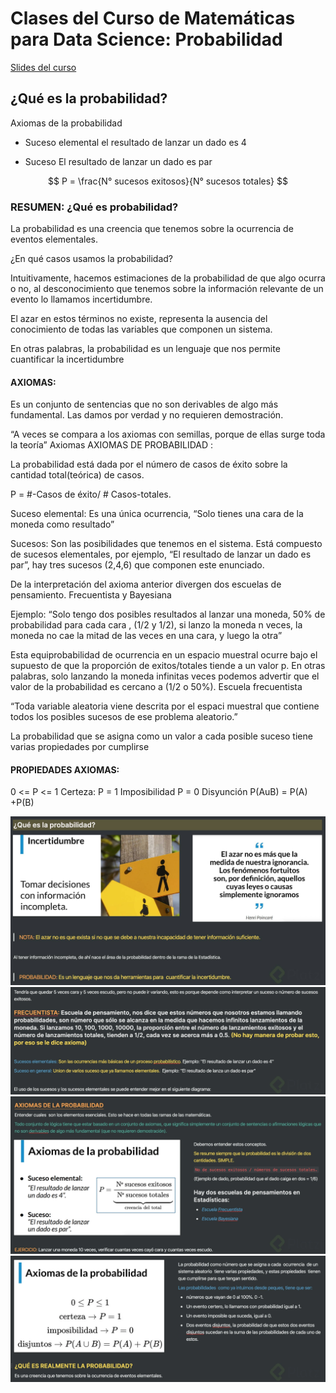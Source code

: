 # Clases del Curso de Matemáticas para Data Science: Probabilidad

[Slides del curso](https://static.platzi.com/media/public/uploads/slides-probabilidad-data-science_3af3bfa5-a2f6-4437-83aa-59caf778c2c7.pdf)

## ¿Qué es la probabilidad?

Axiomas de la probabilidad

- Suceso elemental
  el resultado de lanzar un dado es 4

- Suceso
  El resultado de lanzar un dado es par

$$
P = \frac{N° sucesos exitosos}{N° sucesos totales}
$$

### RESUMEN: ¿Qué es probabilidad?

La probabilidad es una creencia que tenemos sobre la ocurrencia de eventos elementales.

¿En qué casos usamos la probabilidad?

Intuitivamente, hacemos estimaciones de la probabilidad de que algo ocurra o no, al desconocimiento
que tenemos sobre la información relevante de un evento lo llamamos incertidumbre.

El azar en estos términos no existe, representa la ausencia del conocimiento de todas
las variables que componen un sistema.

En otras palabras, la probabilidad es un lenguaje que nos permite cuantificar la incertidumbre

#### AXIOMAS:

Es un conjunto de sentencias que no son derivables de algo más fundamental. Las damos por verdad
y no requieren demostración.

“A veces se compara a los axiomas con semillas, porque de ellas surge toda la teoría”
Axiomas
AXIOMAS DE PROBABILIDAD :

La probabilidad está dada por el número de casos de éxito sobre la cantidad total(teórica) de casos.

P = #-Casos de éxito/ # Casos-totales.

Suceso elemental: Es una única ocurrencia, “Solo tienes una cara de la moneda como resultado”

Sucesos: Son las posibilidades que tenemos en el sistema. Está compuesto de sucesos elementales,
por ejemplo, “El resultado de lanzar un dado es par”, hay tres sucesos (2,4,6) que componen este enunciado.

De la interpretación del axioma anterior divergen dos escuelas de pensamiento. Frecuentista y Bayesiana

Ejemplo: “Solo tengo dos posibles resultados al lanzar una moneda, 50% de probabilidad para cada cara
, (1/2 y 1/2), si lanzo la moneda n veces, la moneda no cae la mitad de las veces en una cara, y luego la otra”

Esta equiprobabilidad de ocurrencia en un espacio muestral ocurre bajo el supuesto de que
la proporción de exitos/totales tiende a un valor p. En otras palabras, solo lanzando la moneda
infinitas veces podemos advertir que el valor de la probabilidad es cercano a (1/2 o 50%).
Escuela frecuentista

“Toda variable aleatoria viene descrita por el espaci muestral que contiene todos los posibles sucesos
de ese problema aleatorio.”

La probabilidad que se asigna como un valor a cada posible suceso tiene varias propiedades por cumplirse

#### PROPIEDADES AXIOMAS:

0 <= P <= 1
Certeza: P = 1
Imposibilidad P = 0
Disyunción P(AuB) = P(A) +P(B)

![probabilidad-1](./images/probabilidad-1.webp)
![probabilidad-2](./images/probabilidad-2.webp)
![probabilidad-4](./images/probabilidad-4.webp)
![probabilidad-3](./images/probabilidad-3.webp)
